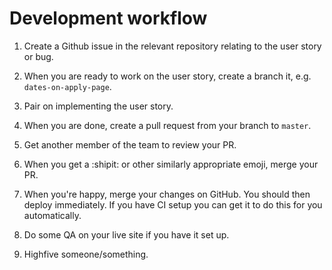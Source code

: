 # Development workflow

1. Create a Github issue in the relevant repository relating to the user story or bug.

2. When you are ready to work on the user story, create a branch it, e.g. `dates-on-apply-page`.

3. Pair on implementing the user story.

4. When you are done, create a pull request from your branch to `master`.

5. Get another member of the team to review your PR.

6. When you get a :shipit: or other similarly appropriate emoji, merge your PR.

7. When you're happy, merge your changes on GitHub. You should then deploy immediately. If you have CI setup you can get it to do this for you automatically.

8. Do some QA on your live site if you have it set up.

9. Highfive someone/something.
